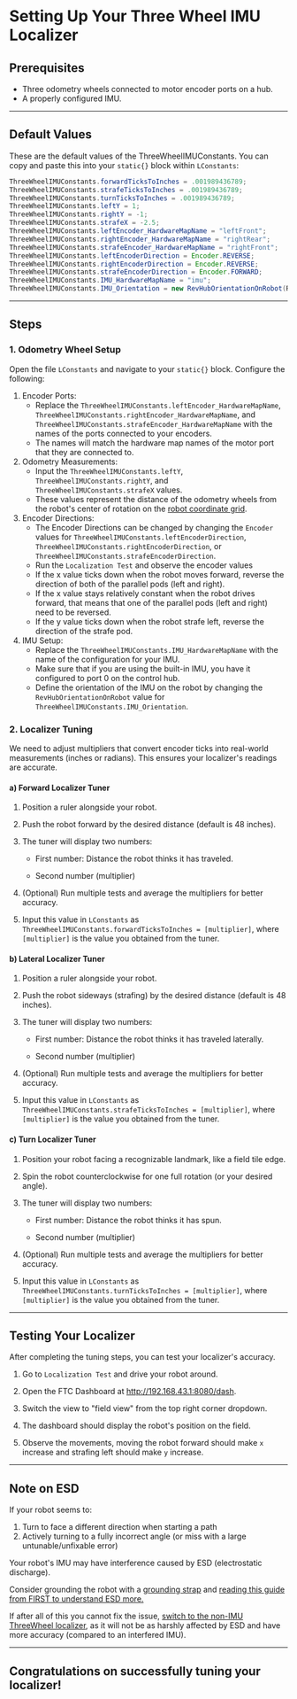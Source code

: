 # Setting Up Your Three Wheel IMU Localizer

## Prerequisites
* Three odometry wheels connected to motor encoder ports on a hub.
* A properly configured IMU.

---

## Default Values
These are the default values of the ThreeWheelIMUConstants. You can copy and paste this into your `static{}` block within `LConstants`:
```java
ThreeWheelIMUConstants.forwardTicksToInches = .001989436789;
ThreeWheelIMUConstants.strafeTicksToInches = .001989436789;
ThreeWheelIMUConstants.turnTicksToInches = .001989436789;
ThreeWheelIMUConstants.leftY = 1;
ThreeWheelIMUConstants.rightY = -1;
ThreeWheelIMUConstants.strafeX = -2.5;
ThreeWheelIMUConstants.leftEncoder_HardwareMapName = "leftFront";
ThreeWheelIMUConstants.rightEncoder_HardwareMapName = "rightRear";
ThreeWheelIMUConstants.strafeEncoder_HardwareMapName = "rightFront";
ThreeWheelIMUConstants.leftEncoderDirection = Encoder.REVERSE;
ThreeWheelIMUConstants.rightEncoderDirection = Encoder.REVERSE;
ThreeWheelIMUConstants.strafeEncoderDirection = Encoder.FORWARD;
ThreeWheelIMUConstants.IMU_HardwareMapName = "imu";
ThreeWheelIMUConstants.IMU_Orientation = new RevHubOrientationOnRobot(RevHubOrientationOnRobot.LogoFacingDirection.UP, RevHubOrientationOnRobot.UsbFacingDirection.LEFT);
```

---

## Steps
### 1. Odometry Wheel Setup

Open the file `LConstants` and navigate to your `static{}` block. Configure the following:

1. Encoder Ports:
   - Replace the `ThreeWheelIMUConstants.leftEncoder_HardwareMapName`, `ThreeWheelIMUConstants.rightEncoder_HardwareMapName`, and `ThreeWheelIMUConstants.strafeEncoder_HardwareMapName` with the names of the ports connected to your encoders.
   - The names will match the hardware map names of the motor port that they are connected to.
2. Odometry Measurements:
   - Input the `ThreeWheelIMUConstants.leftY`, `ThreeWheelIMUConstants.rightY`, and `ThreeWheelIMUConstants.strafeX` values.
   - These values represent the distance of the odometry wheels from the robot's center of rotation on the [robot coordinate grid](./setup.md#robot-coordinate-grid).
3. Encoder Directions:
   - The Encoder Directions can be changed by changing the `Encoder` values for `ThreeWheelIMUConstants.leftEncoderDirection`, `ThreeWheelIMUConstants.rightEncoderDirection`, or `ThreeWheelIMUConstants.strafeEncoderDirection`.
   - Run the `Localization Test` and observe the encoder values
   - If the x value ticks down when the robot moves forward, reverse the direction of both of the parallel pods (left and right).
   - If the x value stays relatively constant when the robot drives forward, that means that one of the parallel pods (left and right) need to be reversed.
   - If the y value ticks down when the robot strafe left, reverse the direction of the strafe pod.
4. IMU Setup:
   - Replace the `ThreeWheelIMUConstants.IMU_HardwareMapName` with the name of the configuration for your IMU.
   - Make sure that if you are using the built-in IMU, you have it configured to port 0 on the control hub.
   - Define the orientation of the IMU on the robot by changing the `RevHubOrientationOnRobot` value for `ThreeWheelIMUConstants.IMU_Orientation`.

### 2. Localizer Tuning

We need to adjust multipliers that convert encoder ticks into real-world measurements (inches or radians). This ensures your localizer's readings are accurate.

#### a) Forward Localizer Tuner

1. Position a ruler alongside your robot.

2. Push the robot forward by the desired distance (default is 48 inches).

3. The tuner will display two numbers:

   * First number: Distance the robot thinks it has traveled.

   * Second number (multiplier)

4. (Optional) Run multiple tests and average the multipliers for better accuracy.
5. Input this value in `LConstants` as `ThreeWheelIMUConstants.forwardTicksToInches = [multiplier]`, where `[multiplier]` is the value you obtained from the tuner.

#### b) Lateral Localizer Tuner

1. Position a ruler alongside your robot.

2. Push the robot sideways (strafing) by the desired distance (default is 48 inches).

3. The tuner will display two numbers:

   * First number: Distance the robot thinks it has traveled laterally.

   * Second number (multiplier)

4. (Optional) Run multiple tests and average the multipliers for better accuracy.
5. Input this value in `LConstants` as `ThreeWheelIMUConstants.strafeTicksToInches = [multiplier]`, where `[multiplier]` is the value you obtained from the tuner.

#### c) Turn Localizer Tuner

1. Position your robot facing a recognizable landmark, like a field tile edge.

2. Spin the robot counterclockwise for one full rotation (or your desired angle).

3. The tuner will display two numbers:

   * First number: Distance the robot thinks it has spun.

   * Second number (multiplier)

4. (Optional) Run multiple tests and average the multipliers for better accuracy.
5. Input this value in `LConstants` as `ThreeWheelIMUConstants.turnTicksToInches = [multiplier]`, where `[multiplier]` is the value you obtained from the tuner.

---

## Testing Your Localizer

After completing the tuning steps, you can test your localizer's accuracy.

1. Go to `Localization Test` and drive your robot around.

2. Open the FTC Dashboard at http://192.168.43.1:8080/dash.

3. Switch the view to "field view" from the top right corner dropdown.

4. The dashboard should display the robot's position on the field.

5. Observe the movements, moving the robot forward should make `x` increase and strafing left should make `y` increase.

---

## Note on ESD

If your robot seems to:

1. Turn to face a different direction when starting a path
2. Actively turning to a fully incorrect angle (or miss with a large untunable/unfixable error)

Your robot's IMU may have interference caused by ESD (electrostatic discharge).

Consider grounding the robot with a [grounding strap](https://www.revrobotics.com/rev-31-1269/) and [reading this guide from FIRST to understand ESD more.](https://ftc-docs.firstinspires.org/en/latest/hardware_and_software_configuration/configuring/managing_esd/managing-esd.html)

If after all of this you cannot fix the issue, [switch to the non-IMU ThreeWheel localizer](https://pedropathing.com/localization/threeWheel.html), as it will not be as harshly affected by ESD and have more accuracy (compared to an interfered IMU).

---

## Congratulations on successfully tuning your localizer!

